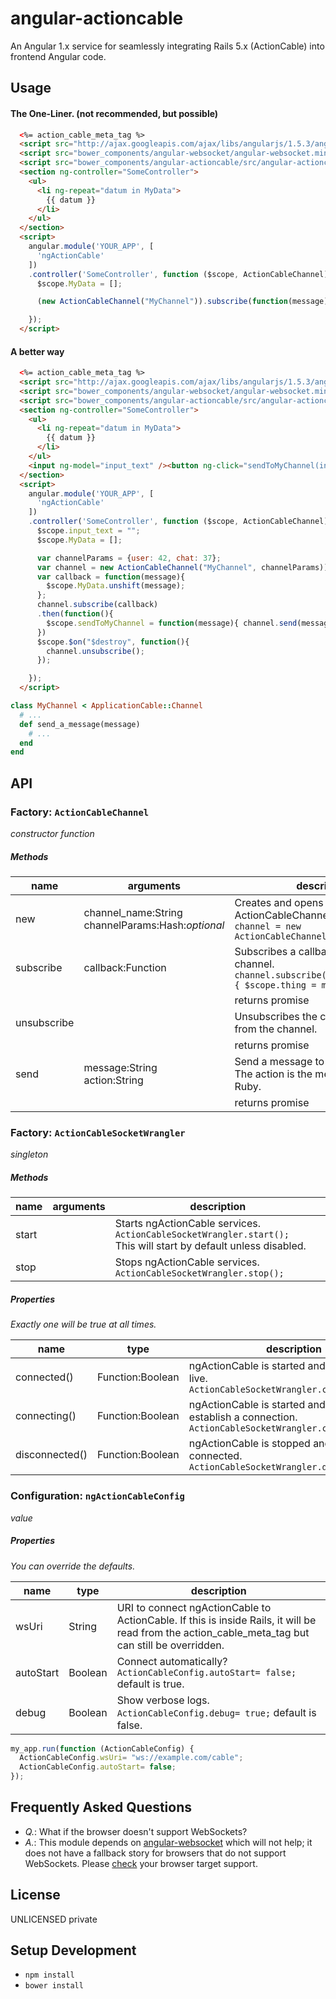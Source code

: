 # angular-actioncable
An Angular 1.x service for seamlessly integrating Rails 5.x (ActionCable) into frontend Angular code.

## Usage

#### The One-Liner. (not recommended, but possible)

```html
  <%= action_cable_meta_tag %>
  <script src="http://ajax.googleapis.com/ajax/libs/angularjs/1.5.3/angular.min.js"></script>
  <script src="bower_components/angular-websocket/angular-websocket.min.js"></script>
  <script src="bower_components/angular-actioncable/src/angular-actioncable.js"></script>
  <section ng-controller="SomeController">
    <ul>
      <li ng-repeat="datum in MyData">
        {{ datum }}
      </li>
    </ul>
  </section>
  <script>
    angular.module('YOUR_APP', [
      'ngActionCable'
    ])
    .controller('SomeController', function ($scope, ActionCableChannel) {
      $scope.MyData = [];

      (new ActionCableChannel("MyChannel")).subscribe(function(message){ $scope.MyData.unshift(message) })

    });
  </script>
```

#### A better way

```html
  <%= action_cable_meta_tag %>
  <script src="http://ajax.googleapis.com/ajax/libs/angularjs/1.5.3/angular.min.js"></script>
  <script src="bower_components/angular-websocket/angular-websocket.min.js"></script>
  <script src="bower_components/angular-actioncable/src/angular-actioncable.js"></script>
  <section ng-controller="SomeController">
    <ul>
      <li ng-repeat="datum in MyData">
        {{ datum }}
      </li>
    </ul>
    <input ng-model="input_text" /><button ng-click="sendToMyChannel(input_text)">Send</button>
  </section>
  <script>
    angular.module('YOUR_APP', [
      'ngActionCable'
    ])
    .controller('SomeController', function ($scope, ActionCableChannel) {
      $scope.input_text = "";
      $scope.MyData = [];

      var channelParams = {user: 42, chat: 37};
      var channel = new ActionCableChannel("MyChannel", channelParams));
      var callback = function(message){
        $scope.MyData.unshift(message);
      };
      channel.subscribe(callback)
      .then(function(){
        $scope.sendToMyChannel = function(message){ channel.send(message, 'send_a_message') };
      })
      $scope.$on("$destroy", function(){
        channel.unsubscribe();
      });

    });
  </script>
```

```ruby
class MyChannel < ApplicationCable::Channel
  # ...
  def send_a_message(message)
    # ...
  end
end
```

## API

### Factory: `ActionCableChannel`

_constructor function_

##### Methods
name        | arguments                                              | description
------------|--------------------------------------------------------|--------------------------------------------
new         | channel_name:String<br />channelParams:Hash:_optional_ | Creates and opens an ActionCableChannel instance. `var channel = new ActionCableChannel('MyChannel');`
subscribe   | callback:Function                                      | Subscribes a callback function to the channel. `channel.subscribe(function(message){ $scope.thing = message });`
            |                                                        | returns promise
unsubscribe |                                                        | Unsubscribes the callback function from the channel.
            |                                                        | returns promise
send        | message:String<br />action:String                      | Send a message to an action in Rails. The action is the method name in Ruby.
            |                                                        | returns promise

### Factory: `ActionCableSocketWrangler`

_singleton_

##### Methods
name        | arguments                                              | description
------------|--------------------------------------------------------|--------------------------------------------
start       |                                                        | Starts ngActionCable services. `ActionCableSocketWrangler.start();`<br />This will start by default unless disabled.
stop        |                                                        | Stops ngActionCable services. `ActionCableSocketWrangler.stop();`

##### Properties

_Exactly one will be true at all times._

name             | type              | description
-----------------|-------------------|------------
connected()      | Function:Boolean  | ngActionCable is started and connected live. `ActionCableSocketWrangler.connected();`
connecting()     | Function:Boolean  | ngActionCable is started and trying to establish a connection. `ActionCableSocketWrangler.connecting();`
disconnected()   | Function:Boolean  | ngActionCable is stopped and not connected. `ActionCableSocketWrangler.disconnected();`

### Configuration: `ngActionCableConfig`

_value_

##### Properties

_You can override the defaults._

name      | type    | description
----------|---------|------------
wsUri     | String  | URI to connect ngActionCable to ActionCable.  If this is inside Rails, it will be read from the action_cable_meta_tag but can still be overridden.
autoStart | Boolean | Connect automatically? `ActionCableConfig.autoStart= false;` default is true.
debug     | Boolean | Show verbose logs. `ActionCableConfig.debug= true;` default is false.

```javascript
my_app.run(function (ActionCableConfig) {
  ActionCableConfig.wsUri= "ws://example.com/cable";
  ActionCableConfig.autoStart= false;
});
```

## Frequently Asked Questions

 * *Q.*: What if the browser doesn't support WebSockets?
 * *A.*: This module depends on [angular-websocket](https://github.com/AngularClass/angular-websocket) which will not help; it does not have a fallback story for browsers that do not support WebSockets. Please [check](http://caniuse.com/#feat=websockets) your browser target support.

## License
UNLICENSED private


## Setup Development
 - `npm install`
 - `bower install`
